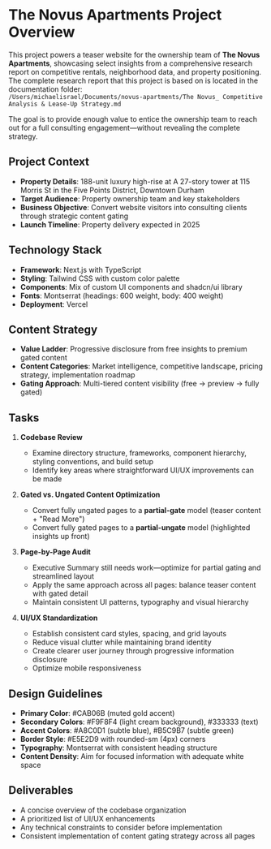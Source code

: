 # The Novus Apartments Project Overview

This project powers a teaser website for the ownership team of **The Novus Apartments**, showcasing select insights from a comprehensive research report on competitive rentals, neighborhood data, and property positioning. The complete research report that this project is based on is located in the documentation folder:  
`/Users/michaelisrael/Documents/novus-apartments/The Novus_ Competitive Analysis & Lease-Up Strategy.md`  

The goal is to provide enough value to entice the ownership team to reach out for a full consulting engagement—without revealing the complete strategy.

## Project Context
- **Property Details**: 188-unit luxury high-rise at A 27-story tower at 115 Morris St in the Five Points District, Downtown Durham
- **Target Audience**: Property ownership team and key stakeholders
- **Business Objective**: Convert website visitors into consulting clients through strategic content gating
- **Launch Timeline**: Property delivery expected in 2025

## Technology Stack
- **Framework**: Next.js with TypeScript
- **Styling**: Tailwind CSS with custom color palette
- **Components**: Mix of custom UI components and shadcn/ui library
- **Fonts**: Montserrat (headings: 600 weight, body: 400 weight)
- **Deployment**: Vercel

## Content Strategy
- **Value Ladder**: Progressive disclosure from free insights to premium gated content
- **Content Categories**: Market intelligence, competitive landscape, pricing strategy, implementation roadmap
- **Gating Approach**: Multi-tiered content visibility (free → preview → fully gated)

## Tasks
1. **Codebase Review**  
   - Examine directory structure, frameworks, component hierarchy, styling conventions, and build setup  
   - Identify key areas where straightforward UI/UX improvements can be made

2. **Gated vs. Ungated Content Optimization**  
   - Convert fully ungated pages to a **partial-gate** model (teaser content + "Read More")  
   - Convert fully gated pages to a **partial-ungate** model (highlighted insights up front)

3. **Page-by-Page Audit**  
   - Executive Summary still needs work—optimize for partial gating and streamlined layout  
   - Apply the same approach across all pages: balance teaser content with gated detail
   - Maintain consistent UI patterns, typography and visual hierarchy

4. **UI/UX Standardization**
   - Establish consistent card styles, spacing, and grid layouts
   - Reduce visual clutter while maintaining brand identity
   - Create clearer user journey through progressive information disclosure
   - Optimize mobile responsiveness

## Design Guidelines
- **Primary Color**: #CAB06B (muted gold accent)
- **Secondary Colors**: #F9F8F4 (light cream background), #333333 (text)
- **Accent Colors**: #A8C0D1 (subtle blue), #B5C9B7 (subtle green)
- **Border Style**: #E5E2D9 with rounded-sm (4px) corners
- **Typography**: Montserrat with consistent heading structure
- **Content Density**: Aim for focused information with adequate white space

## Deliverables
- A concise overview of the codebase organization
- A prioritized list of UI/UX enhancements
- Any technical constraints to consider before implementation
- Consistent implementation of content gating strategy across all pages